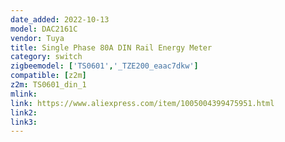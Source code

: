 ```yaml
---
date_added: 2022-10-13
model: DAC2161C
vendor: Tuya
title: Single Phase 80A DIN Rail Energy Meter
category: switch
zigbeemodel: ['TS0601','_TZE200_eaac7dkw']
compatible: [z2m]
z2m: TS0601_din_1
mlink: 
link: https://www.aliexpress.com/item/1005004399475951.html
link2: 
link3: 
---
```

